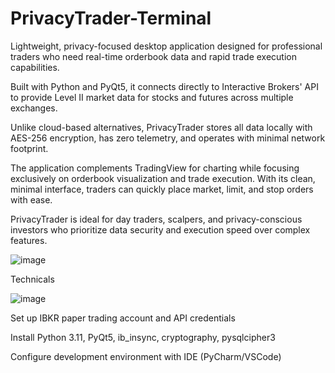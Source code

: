 # PrivacyTrader-Terminal

Lightweight, privacy-focused desktop application designed for professional traders who need real-time orderbook data and rapid trade execution capabilities.

Built with Python and PyQt5, it connects directly to Interactive Brokers' API to provide Level II market data for stocks and futures across multiple exchanges.

Unlike cloud-based alternatives, PrivacyTrader stores all data locally with AES-256 encryption, has zero telemetry, and operates with minimal network footprint.

The application complements TradingView for charting while focusing exclusively on orderbook visualization and trade execution. With its clean, minimal interface, traders can quickly place market, limit, and stop orders with ease.

PrivacyTrader is ideal for day traders, scalpers, and privacy-conscious investors who prioritize data security and execution speed over complex features.

![image](https://github.com/user-attachments/assets/93732bc9-ec09-47cb-9b40-eded255c2ccb)



Technicals

![image](https://github.com/user-attachments/assets/3305970d-7bfe-4766-b0c1-e53550cafc59)

Set up IBKR paper trading account and API credentials

Install Python 3.11, PyQt5, ib_insync, cryptography, pysqlcipher3

Configure development environment with IDE (PyCharm/VSCode)


